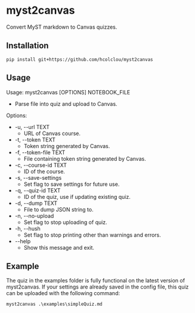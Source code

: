 # myst2canvas
Convert MyST markdown to Canvas quizzes.

## Installation
```
pip install git+https://github.com/hcolclou/myst2canvas
```

## Usage
Usage: myst2canvas [OPTIONS] NOTEBOOK_FILE

- Parse file into quiz and upload to Canvas.

Options:
- -u, --url TEXT         
  - URL of Canvas course.
- -t, --token TEXT       
  - Token string generated by Canvas.
- -f, --token-file TEXT  
  - File containing token string generated by Canvas.
- -c, --course-id TEXT   
  - ID of the course.
- -s, --save-settings    
  - Set flag to save settings for future use.
- -q, --quiz-id TEXT     
  - ID of the quiz, use if updating existing quiz.
- -d, --dump TEXT        
  - File to dump JSON string to.
- -n, --no-upload        
  - Set flag to stop uploading of quiz.
- -h, --hush             
  - Set flag to stop printing other than warnings and errors.
- --help                 
  - Show this message and exit.
  
## Example
The quiz in the examples folder is fully functional on the latest version of myst2canvas. If your settings are already saved in the config file, this quiz can be uploaded with the following command:

```
myst2canvas .\examples\simpleQuiz.md
```
